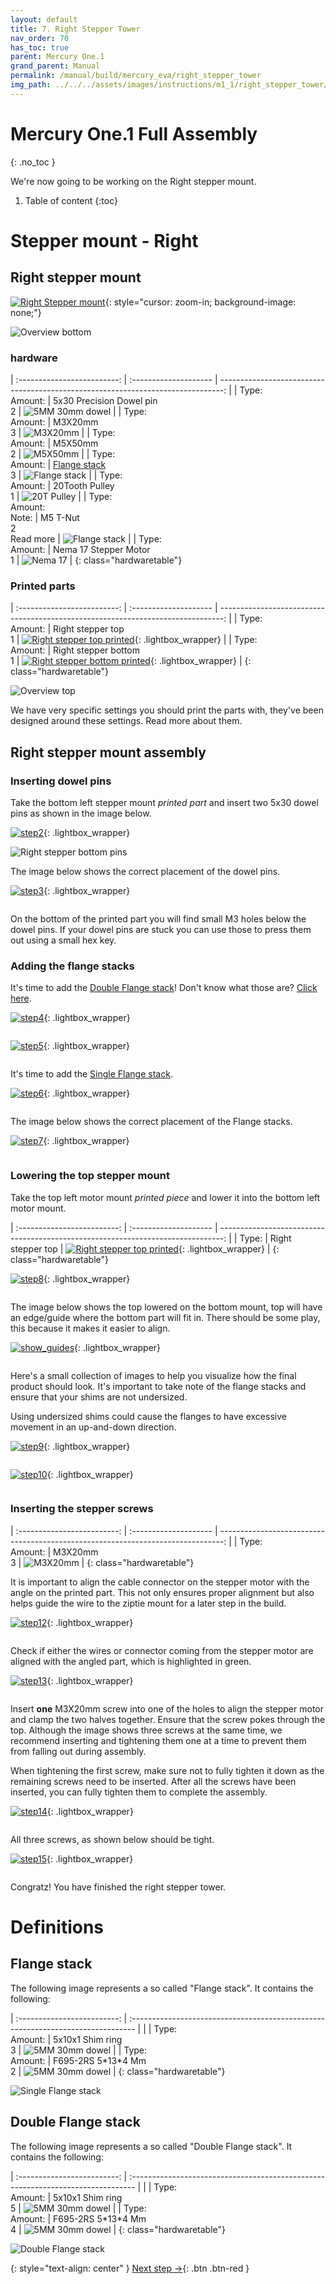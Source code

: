 ```yaml
---
layout: default
title: 7. Right Stepper Tower
nav_order: 70
has_toc: true
parent: Mercury One.1
grand_parent: Manual
permalink: /manual/build/mercury_eva/right_stepper_tower
img_path: ../../../assets/images/instructions/m1_1/right_stepper_tower/
---
```


# Mercury One.1 Full Assembly
{: .no_toc }

We're now going to be working on the Right stepper mount.

1. Table of content
{:toc}

# Stepper mount - Right

## Right stepper mount
[![Right Stepper mount]({{page.img_path}}step_1.png)](#lightbox__overview_bottom){: style="cursor: zoom-in; background-image: none;"}

<div onclick="location.href='##';"  id="lightbox__overview_bottom"  class="lightbox__item">
    <div class="lightbox__content">
    <div class="lightbox__titlebar"></div>
        <a href="##" class="close"></a>
        <img src="{{page.img_path}}step_1.png" alt="Overview bottom">
    </div>
</div>


### hardware

| :-------------------------: | :--------------------       | -------------------------------------------------------------------------------: |
| Type:<br>Amount: | 5x30 Precision Dowel pin<br>2          |     ![5MM 30mm dowel](../../../assets/images/instructions/5x30_dowel_pin.png) |
| Type:<br>Amount: | M3X20mm<br>3                           |     ![M3X20mm](../../../assets/images/instructions/m3x20.png) |
| Type:<br>Amount: | M5X50mm<br>2                           |     ![M5X50mm](../../../assets/images/instructions/m5x50.png) |
| Type:<br>Amount: | [Flange stack](#flange-stack)<br>3     | ![Flange stack](../../../assets/images/instructions/flange_stack.png) |
| Type:<br>Amount: | 20Tooth Pulley<br>1          |     ![20T Pulley](../../../assets/images/instructions/20t_pulley.png) |
| Type:<br>Amount:<br>Note: | M5 T-Nut<br>2<br>Read more    | ![Flange stack](../../../assets/images/instructions/m5_rollin_tnut.png) |
| Type:<br>Amount: | Nema 17 Stepper Motor<br>1                            | ![Nema 17](../../../assets/images/instructions/nema17.png) |
{: class="hardwaretable"}

### Printed parts

| :-------------------------: | :--------------------       | -------------------------------------------------------------------------------: |
| Type:<br>Amount: | Right stepper top<br>1        |     [![Right stepper top printed]({{page.img_path}}overview_top.png)](#lightbox__overview_top){: .lightbox_wrapper} |
| Type:<br>Amount: | Right stepper bottom<br>1     |     [![Right stepper bottom printed]({{page.img_path}}step_1.png)](#lightbox__overview_bottom){: .lightbox_wrapper} |
{: class="hardwaretable"}

<div onclick="location.href='##';"  id="lightbox__overview_top"  class="lightbox__item">
    <div class="lightbox__content">
    <div class="lightbox__titlebar"></div>
        <a href="##" class="close"></a>
        <img src="{{page.img_path}}overview_top.png" alt="Overview top">
    </div>
</div>

We have very specific settings you should print the parts with, they've been designed around these settings. Read more about them.

## Right stepper mount assembly

### Inserting dowel pins

Take the bottom left stepper mount *printed part* and insert two 5x30 dowel pins as shown in the image below.

[![step2]({{page.img_path}}step_2.png)](#lightbox__step2){: .lightbox_wrapper}


<div onclick="location.href='##';"  id="lightbox__step2"  class="lightbox__item">
    <div class="lightbox__content">
    <div class="lightbox__titlebar"></div>
        <a href="##" class="close"></a>
        <img src="{{page.img_path}}step_2.png" alt="Right stepper bottom pins">
    </div>
</div>

The image below shows the correct placement of the dowel pins.

[![step3]({{page.img_path}}step_3.png)](#lightbox__step3){: .lightbox_wrapper}

<div onclick="location.href='##';"  id="lightbox__step3"  class="lightbox__item">
    <div class="lightbox__content">
    <div class="lightbox__titlebar"></div>
        <a href="##" class="close"></a>
        <img src="{{page.img_path}}step_3.png" alt="">
    </div>
</div>

On the bottom of the printed part you will find small M3 holes below the dowel pins. If your dowel pins are stuck you can use those to press them out using a small hex key.


### Adding the flange stacks

It's time to add the [Double Flange stack](#double-flange-stack)! Don't know what those are? [Click here](#double-flange-stack).

[![step4]({{page.img_path}}step_4.png)](#lightbox__step_4){: .lightbox_wrapper}

<div onclick="location.href='##';"  id="lightbox__step_4"  class="lightbox__item">
    <div class="lightbox__content">
    <div class="lightbox__titlebar"></div>
        <a href="##" class="close"></a>
        <img src="{{page.img_path}}step_4.png" alt="">
    </div>
</div>

[![step5]({{page.img_path}}step_5.png)](#lightbox__step_5){: .lightbox_wrapper}

<div onclick="location.href='##';"  id="lightbox__step_5"  class="lightbox__item">
    <div class="lightbox__content">
    <div class="lightbox__titlebar"></div>
        <a href="##" class="close"></a>
        <img src="{{page.img_path}}step_5.png" alt="">
    </div>
</div>

It's time to add the [Single Flange stack](#flange-stack).

[![step6]({{page.img_path}}step_6.png)](#lightbox__step_6){: .lightbox_wrapper}

<div onclick="location.href='##';"  id="lightbox__step_6"  class="lightbox__item">
    <div class="lightbox__content">
    <div class="lightbox__titlebar"></div>
        <a href="##" class="close"></a>
        <img src="{{page.img_path}}step_6.png" alt="">
    </div>
</div>

The image below shows the correct placement of the Flange stacks.

[![step7]({{page.img_path}}step_7.png)](#lightbox__step_7){: .lightbox_wrapper}

<div onclick="location.href='##';"  id="lightbox__step_7"  class="lightbox__item">
    <div class="lightbox__content">
    <div class="lightbox__titlebar"></div>
        <a href="##" class="close"></a>
        <img src="{{page.img_path}}step_7.png" alt="">
    </div>
</div>


### Lowering the top stepper mount

Take the top left motor mount *printed piece* and lower it into the bottom left motor mount.

| :-------------------------: | :--------------------       | -------------------------------------------------------------------------------: |
| Type: | Right stepper top        |     [![Right stepper top printed]({{page.img_path}}overview_top.png)](#lightbox__overview_top){: .lightbox_wrapper} |
{: class="hardwaretable"}

[![step8]({{page.img_path}}step_8.png)](#lightbox__step_8){: .lightbox_wrapper}

<div onclick="location.href='##';"  id="lightbox__step_8"  class="lightbox__item">
    <div class="lightbox__content">
    <div class="lightbox__titlebar"></div>
        <a href="##" class="close"></a>
        <img src="{{page.img_path}}step_8.png" alt="">
    </div>
</div>

The image below shows the top lowered on the bottom mount, top will have an edge/guide where the bottom part will fit in.
There should be some play, this because it makes it easier to align.

[![show_guides]({{page.img_path}}show_guides.png)](#lightbox__show_guides){: .lightbox_wrapper}

<div onclick="location.href='##';"  id="lightbox__show_guides"  class="lightbox__item">
    <div class="lightbox__content">
    <div class="lightbox__titlebar"></div>
        <a href="##" class="close"></a>
        <img src="{{page.img_path}}show_guides.png" alt="">
    </div>
</div>

Here's a small collection of images to help you visualize how the final product should look. It's important to take note of the flange stacks and ensure that your shims are not undersized.

Using undersized shims could cause the flanges to have excessive movement in an up-and-down direction.

[![step9]({{page.img_path}}step_9.png)](#lightbox__step_9){: .lightbox_wrapper}

<div onclick="location.href='##';"  id="lightbox__step_9"  class="lightbox__item">
    <div class="lightbox__content">
    <div class="lightbox__titlebar"></div>
        <a href="##" class="close"></a>
        <img src="{{page.img_path}}step_9.png" alt="">
    </div>
</div>

[![step10]({{page.img_path}}step_10.png)](#lightbox__step_10){: .lightbox_wrapper}

<div onclick="location.href='##';"  id="lightbox__step_10"  class="lightbox__item">
    <div class="lightbox__content">
    <div class="lightbox__titlebar"></div>
        <a href="##" class="close"></a>
        <img src="{{page.img_path}}step_10.png" alt="">
    </div>
</div>



<!-- ### Adding pulley to stepper shaft

| :-------------------------: | :--------------------       | -------------------------------------------------------------------------------: |
| Type:<br>Amount: | Nema 17 Stepper Motor<br>1                            | ![Nema 17](../../../assets/images/instructions/nema17.png) |
| Type:<br>Amount: | 20Tooth Pulley<br>1          |     ![20T Pulley](../../../assets/images/instructions/20t_pulley.png) |
{: class="hardwaretable"}

[![Left stepper lower pulley](../../../assets/images/instructions/assembly/left_stepper/left_stepper_lower_pulley.png)](#lightbox__item_11){: .lightbox_wrapper}

<div onclick="location.href='##';"  id="lightbox__item_11"  class="lightbox__item">
    <div class="lightbox__content">
    <div class="lightbox__titlebar"></div>
        <a href="##" class="close"></a>
        <img src="../../../assets/images/instructions/assembly/left_stepper/left_stepper_lower_pulley.png" alt="Left stepper lower">
    </div>
</div>

Partly unfasten the grub screw, lower the pulley into the shaft make sure the grub screw aligns with the flat side on the shaft.

[![Left stepper lower distance](../../../assets/images/instructions/assembly/left_stepper/left_stepper_lower_pulley_distance.png)](#lightbox__item_12){: .lightbox_wrapper}

<div onclick="location.href='##';"  id="lightbox__item_12"  class="lightbox__item">
    <div class="lightbox__content">
    <div class="lightbox__titlebar"></div>
        <a href="##" class="close"></a>
        <img src="../../../assets/images/instructions/assembly/left_stepper/left_stepper_lower_pulley_distance.png" alt="Left stepper lower">
    </div>
</div>

``The blue selection is used as an indicator for the distance between the pulley and the stepper.``

Measure the bottom of the pulley to the top of the stepper. The distance should be **9.2mm**. After you've ensured the distance is correct, tighten the grub screws. You could use a little bit of purple Loctite.

{: .warn}
The right stepper tower is slightly different from the left, pulley needs to be flipped compared to the one on the left stepper tower. The distance of the toothed pulley to the stepper *(same as the image with blue highlight but with pulley flipped)* should be **5.8mm**. -->

### Inserting the stepper screws

| :-------------------------: | :--------------------       | -------------------------------------------------------------------------------: |
| Type:<br>Amount: | M3X20mm<br>3                           |     ![M3X20mm](../../../assets/images/instructions/m3x20.png) |
{: class="hardwaretable"}

It is important to align the cable connector on the stepper motor with the angle on the printed part. This not only ensures proper alignment but also helps guide the wire to the ziptie mount for a later step in the build.

[![step12]({{page.img_path}}step_12.png)](#lightbox__step_12){: .lightbox_wrapper}

<div onclick="location.href='##';"  id="lightbox__step_12"  class="lightbox__item">
    <div class="lightbox__content">
    <div class="lightbox__titlebar"></div>
        <a href="##" class="close"></a>
        <img src="{{page.img_path}}step_12.png" alt="">
    </div>
</div>

Check if either the wires or connector coming from the stepper motor are aligned with the angled part, which is highlighted in green.

[![step13]({{page.img_path}}step_13.png)](#lightbox__step_13){: .lightbox_wrapper}

<div onclick="location.href='##';"  id="lightbox__step_13"  class="lightbox__item">
    <div class="lightbox__content">
    <div class="lightbox__titlebar"></div>
        <a href="##" class="close"></a>
        <img src="{{page.img_path}}step_13.png" alt="">
    </div>
</div>

Insert **one** M3X20mm screw into one of the holes to align the stepper motor and clamp the two halves together. Ensure that the screw pokes through the top. Although the image shows three screws at the same time, we recommend inserting and tightening them one at a time to prevent them from falling out during assembly.

When tightening the first screw, make sure not to fully tighten it down as the remaining screws need to be inserted. After all the screws have been inserted, you can fully tighten them to complete the assembly.

[![step14]({{page.img_path}}step_14.png)](#lightbox__step_14){: .lightbox_wrapper}

<div onclick="location.href='##';"  id="lightbox__step_14"  class="lightbox__item">
    <div class="lightbox__content">
    <div class="lightbox__titlebar"></div>
        <a href="##" class="close"></a>
        <img src="{{page.img_path}}step_14.png" alt="">
    </div>
</div>


All three screws, as shown below should be tight. 

[![step15]({{page.img_path}}step_15.png)](#lightbox__step_15){: .lightbox_wrapper}

<div onclick="location.href='##';"  id="lightbox__step_15"  class="lightbox__item">
    <div class="lightbox__content">
    <div class="lightbox__titlebar"></div>
        <a href="##" class="close"></a>
        <img src="{{page.img_path}}step_15.png" alt="">
    </div>
</div>

Congratz! You have finished the right stepper tower.


# Definitions

## Flange stack

The following image represents a so called "Flange stack".
It contains the following:


| :-------------------------: | :------------------------------------------------------------------------------- | |
| Type:<br>Amount: | 5x10x1 Shim ring<br>3       |     ![5MM 30mm dowel](../../../assets/images/instructions/m5_10_1_shim.png) |
| Type:<br>Amount: | F695-2RS 5\*13\*4 Mm<br>2       |     ![5MM 30mm dowel](../../../assets/images/instructions/f695_flange_bearing.png) |
{: class="hardwaretable"}


![Single Flange stack]({{page.img_path}}single_stack.png)

## Double Flange stack

The following image represents a so called "Double Flange stack".
It contains the following:


| :-------------------------: | :------------------------------------------------------------------------------- | |
| Type:<br>Amount: | 5x10x1 Shim ring<br>5       |     ![5MM 30mm dowel](../../../assets/images/instructions/m5_10_1_shim.png) |
| Type:<br>Amount: | F695-2RS 5\*13\*4 Mm<br>4       |     ![5MM 30mm dowel](../../../assets/images/instructions/f695_flange_bearing.png) |
{: class="hardwaretable"}


![Double Flange stack]({{page.img_path}}double_stack.png)


{: style="text-align: center" }
<span class="fs-8">
[Next step &rarr;](/){: .btn .btn-red }
</span>